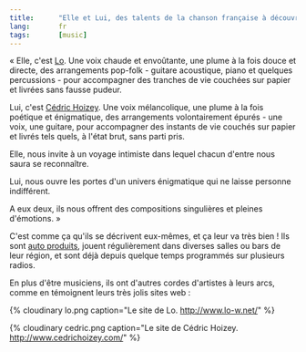 ```yaml
---
title:      "Elle et Lui, des talents de la chanson française à découvrir sans tarder !"
lang:       fr
tags:       [music]
---
```





« Elle, c'est [Lo](http://www.lo-w.net/). Une voix chaude et envoûtante, une plume à la fois douce et directe, des arrangements pop-folk - guitare acoustique, piano et quelques percussions - pour accompagner des tranches de vie couchées sur papier et livrées sans fausse pudeur.

Lui, c'est [Cédric Hoizey](http://www.cedrichoizey.com/). Une voix mélancolique, une plume à la fois poétique et énigmatique, des arrangements volontairement épurés - une voix, une guitare, pour accompagner des instants de vie couchés sur papier et livrés tels quels, à l'état brut, sans parti pris.

Elle, nous invite à un voyage intimiste dans lequel chacun d'entre nous saura se reconnaître.

Lui, nous ouvre les portes d'un univers énigmatique qui ne laisse personne indifférent.

A eux deux, ils nous offrent des compositions singulières et pleines d'émotions. »

C'est comme ça qu'ils se décrivent eux-mêmes, et ça leur va très bien ! Ils sont [auto produits](http://artistes.autoproduction.net/lo_et_cedric_hoizey), jouent régulièrement dans diverses salles ou bars de leur région, et sont déjà depuis quelque temps programmés sur plusieurs radios.

En plus d'être musiciens, ils ont d'autres cordes d'artistes à leurs arcs, comme en témoignent leurs très jolis sites web :

{% cloudinary lo.png caption="Le site de Lo. <http://www.lo-w.net/>" %}


{% cloudinary cedric.png caption="Le site de Cédric Hoizey. <http://www.cedrichoizey.com/>" %}
